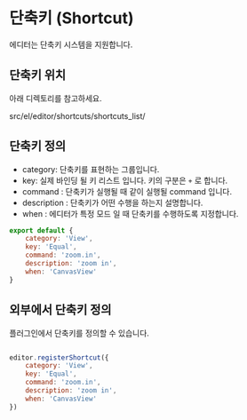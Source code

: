 # 단축키 (Shortcut)

에디터는 단축키 시스템을 지원합니다. 

## 단축키 위치 

아래 디렉토리를 참고하세요.

src/el/editor/shortcuts/shortcuts_list/

## 단축키 정의 

* category: 단축키를 표현하는 그룹입니다. 
* key: 실제 바인딩 될 키 리스트 입니다. 키의 구분은 `+` 로 합니다. 
* command : 단축키가 실행될 때 같이 실행될 command 입니다. 
* description : 단축키가 어떤 수행을 하는지 설명합니다. 
* when : 에디터가 특정 모드 일 때 단축키를 수행하도록 지정합니다. 

```js
export default {
    category: 'View',        
    key: 'Equal',
    command: 'zoom.in',
    description: 'zoom in',
    when: 'CanvasView'
}
```

## 외부에서 단축키 정의 

플러그인에서 단축키를 정의할 수 있습니다. 

```js

editor.registerShortcut({
    category: 'View',        
    key: 'Equal',
    command: 'zoom.in',
    description: 'zoom in',
    when: 'CanvasView'
})

```
